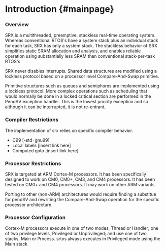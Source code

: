 
Introduction {#mainpage}
============


### Overview ###

SRX is a multithreaded, preemptive, stackless real-time operating system. Whereas
conventional RTOS's have a system stack plus an individual stack for each
task, SRX has only a system stack. The stackless behavior of SRX simplifies
static SRAM allocation and analysis, and enables reliable operation using
substantially less SRAM than conventional stack-per-task RTOS's.

SRX never disables interrupts. Shared data structures are modified using a
lockless protocol based on a processor level Compare-And-Swap primitive.

Primitive structures such as queues and semiphores are implemented using a
lockless protocol. More complex operations such as scheduling that would
normally be done in a locked critical section are performed in the PendSV
exception handler. This is the lowest priority exception and so although it
can be interrupted, it is not re-entrant. 


### Compiler Restrictions ###

The implementation of srx relies on specific compiler behavior.

* C99             [-std=gnu99]
* Local labels    [insert link here]
* Computed goto   [insert link here]


### Processor Restrictions ###

SRX is targeted at ARM Cortex-M processors. It has been specifically designed
to work on CM0, CM0+, CM3, and CM4 processors. It has been tested on CM0+ and
CM4 processors. It may work on other ARM variants.

Porting to other (non-ARM) architectures would require finding a substitue for
pendSV and rewriting the Compare-And-Swap operation for the specific processor
architecture.


### Processor Configuration ###

Cortex-M processors execute in one of two modes, Thread or Handler; one of
two privilege levels, Privileged or Unprivileged; and use one of two stacks,
Main or Process. srtos always executes in Privileged mode using the Main stack.


